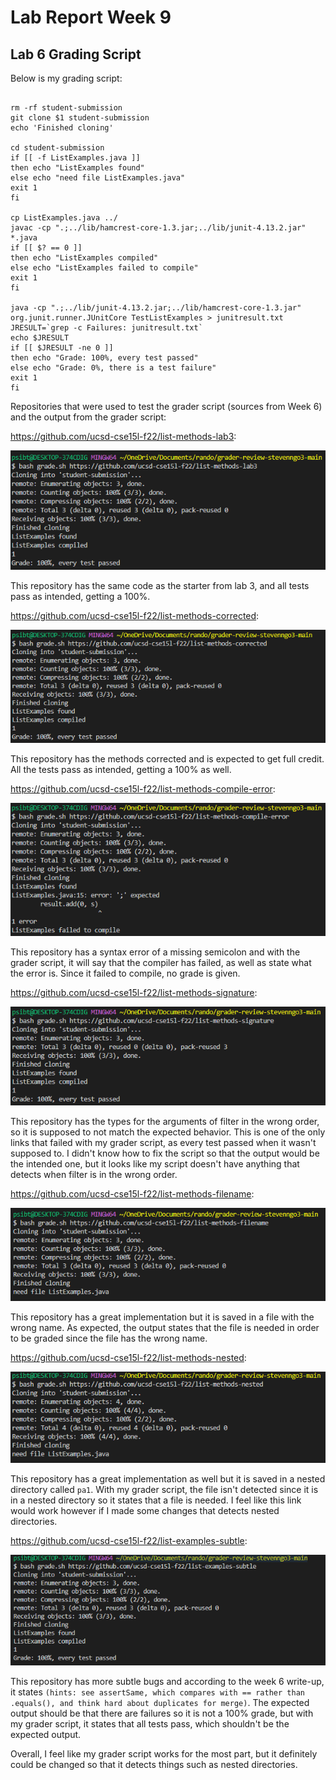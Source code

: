 # Lab Report Week 9
## Lab 6 Grading Script
Below is my grading script: 
```CPATH='.;lib/hamcrest-core-1.3.jar;lib/junit-4.13.2.jar'

rm -rf student-submission
git clone $1 student-submission
echo 'Finished cloning'

cd student-submission
if [[ -f ListExamples.java ]]
then echo "ListExamples found"
else echo "need file ListExamples.java"
exit 1
fi

cp ListExamples.java ../
javac -cp ".;../lib/hamcrest-core-1.3.jar;../lib/junit-4.13.2.jar" *.java
if [[ $? == 0 ]]
then echo "ListExamples compiled"
else echo "ListExamples failed to compile"
exit 1
fi

java -cp ".;../lib/junit-4.13.2.jar;../lib/hamcrest-core-1.3.jar" org.junit.runner.JUnitCore TestListExamples > junitresult.txt
JRESULT=`grep -c Failures: junitresult.txt`
echo $JRESULT
if [[ $JRESULT -ne 0 ]]
then echo "Grade: 100%, every test passed"
else echo "Grade: 0%, there is a test failure"
exit 1
fi
```

Repositories that were used to test the grader script (sources from Week 6) and the output from the grader script:

https://github.com/ucsd-cse15l-f22/list-methods-lab3: 

![lab61](lab61.PNG)

This repository has the same code as the starter from lab 3, and all tests pass as intended, getting a 100%.

https://github.com/ucsd-cse15l-f22/list-methods-corrected:

![lab62](lab62.PNG)

This repository has the methods corrected and is expected to get full credit. All the tests pass as intended, getting a 100% as well.

https://github.com/ucsd-cse15l-f22/list-methods-compile-error:

![lab63](lab63.PNG)

This repository has a syntax error of a missing semicolon and with the grader script, it will say that the compiler has failed, as well as state what the error is. Since it failed to compile, no grade is given.

https://github.com/ucsd-cse15l-f22/list-methods-signature: 

![lab64](lab64.PNG)

This repository has the types for the arguments of filter in the wrong order, so it is supposed to not match the expected behavior. This is one of the only links that failed with my grader script, as every test passed when it wasn't supposed to. I didn't know how to fix the script so that the output would be the intended one, but it looks like my script doesn't have anything that detects when filter is in the wrong order.

https://github.com/ucsd-cse15l-f22/list-methods-filename:

![lab65](lab65.PNG)

This repository has a great implementation but it is saved in a file with the wrong name. As expected, the output states that the file is needed in order to be graded since the file has the wrong name.

https://github.com/ucsd-cse15l-f22/list-methods-nested:

![lab66](lab66.PNG)

This repository has a great implementation as well but it is saved in a nested directory called `pa1`. With my grader script, the file isn't detected since it is in a nested directory so it states that a file is needed. I feel like this link would work however if I made some changes that detects nested directories.

https://github.com/ucsd-cse15l-f22/list-examples-subtle:

![lab67](lab67.PNG)

This repository has more subtle bugs and according to the week 6 write-up, it states `(hints: see assertSame, which compares with == rather than .equals(), and think hard about duplicates for merge)`. The expected output should be that there are failures so it is not a 100% grade, but with my grader script, it states that all tests pass, which shouldn't be the expected output.

Overall, I feel like my grader script works for the most part, but it definitely could be changed so that it detects things such as nested directories.
